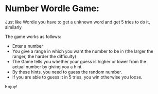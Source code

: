 # Number Wordle Game: 

Just like Wordle you have to get a unknown word and get 5 tries to do it, similarly 

The game works as follows:
- Enter a number
- You give a range in which you want the number to be in (the larger the ranger, the harder the difficulty)
- The Game tells you whether your guess is higher or lower from the actual number by giving you a hint.
- By these hints, you need to guess the random number. 
- If you are able to guess it in 5 tries, you win otherwise you loose.

Enjoy!
